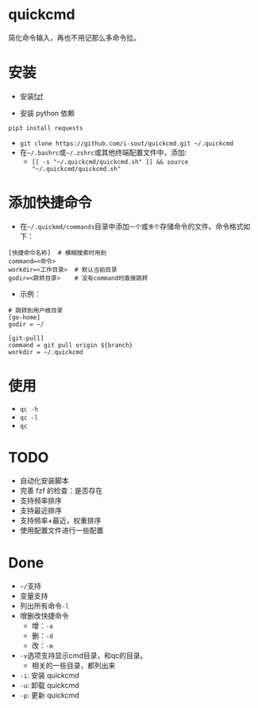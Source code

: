 # quickcmd
简化命令输入，再也不用记那么多命令拉。

# 安装

* 安装[fzf](https://github.com/junegunn/fzf)

* 安装 python 依赖

```
pip3 install requests
```

* `git clone https://github.com/i-sout/quickcmd.git ~/.quickcmd`
* 在`~/.bashrc`或`~/.zshrc`或其他终端配置文件中，添加:
  * `[[ -s "~/.quickcmd/quickcmd.sh" ]] && source "~/.quickcmd/quickcmd.sh"`

# 添加快捷命令
* 在`~/.quickmd/commands`目录中添加`一个`或`多个`存储命令的文件。命令格式如下：
```shell
[快捷命令名称]  # 模糊搜索时用到
command=<命令>
workdir=<工作目录>  # 默认当前目录
godir=<跳转目录>    # 没有command时直接跳转
```
* 示例：
```
# 跳转到用户根目录
[go-home]
godir = ~/

[git-pull]
command = git pull origin ${branch}
workdir = ~/.quickcmd
```

# 使用
* `qc -h`
* `qc -l`
* `qc`

# TODO
* 自动化安装脚本
* 完善 fzf 的检查：是否存在
* 支持频率排序
* 支持最近排序
* 支持频率+最近，权重排序
* 使用配置文件进行一些配置


# Done
* `~/`支持
* 变量支持
* 列出所有命令`-l`
* 增删改快捷命令
  * 增：`-a`
  * 删：`-d`
  * 改：`-m`
* `-v`选项支持显示cmd目录，和qc的目录。
    * 相关的一些目录，都列出来
* `-i`: 安装 quickcmd
* `-u`: 卸载 quickcmd
* `-p`: 更新 quickcmd
